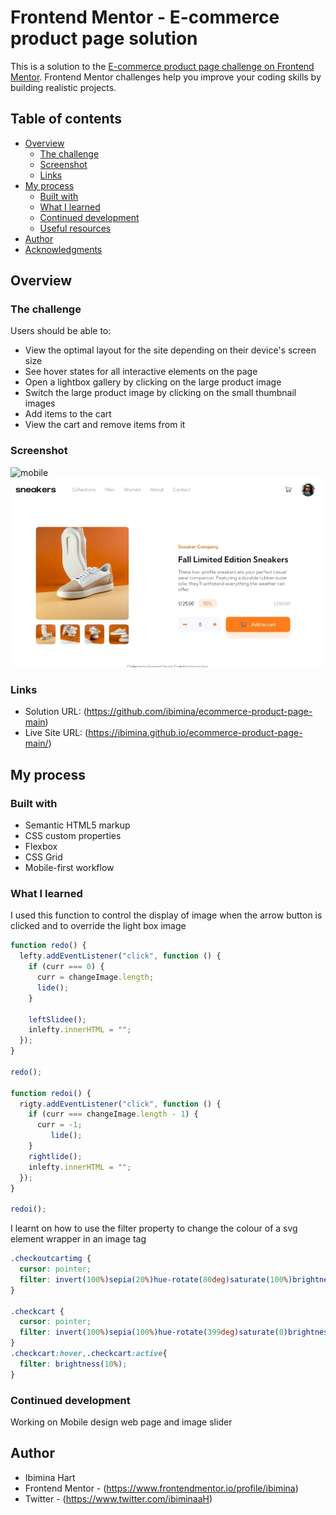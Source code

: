 # Frontend Mentor - E-commerce product page solution

This is a solution to the [E-commerce product page challenge on Frontend Mentor](https://www.frontendmentor.io/challenges/ecommerce-product-page-UPsZ9MJp6). Frontend Mentor challenges help you improve your coding skills by building realistic projects.

## Table of contents

- [Overview](#overview)
  - [The challenge](#the-challenge)
  - [Screenshot](#screenshot)
  - [Links](#links)
- [My process](#my-process)
  - [Built with](#built-with)
  - [What I learned](#what-i-learned)
  - [Continued development](#continued-development)
  - [Useful resources](#useful-resources)
- [Author](#author)
- [Acknowledgments](#acknowledgments)



## Overview

### The challenge

Users should be able to:

- View the optimal layout for the site depending on their device's screen size
- See hover states for all interactive elements on the page
- Open a lightbox gallery by clicking on the large product image
- Switch the large product image by clicking on the small thumbnail images
- Add items to the cart
- View the cart and remove items from it

### Screenshot

![mobile]((iPhone6_7_8)d.png)
![desktop](Webcapture.jpeg)


### Links

- Solution URL: (https://github.com/ibimina/ecommerce-product-page-main)
- Live Site URL: (https://ibimina.github.io/ecommerce-product-page-main/)


## My process

### Built with

- Semantic HTML5 markup
- CSS custom properties
- Flexbox
- CSS Grid
- Mobile-first workflow


### What I learned
I used this function to control the display of image when the arrow button is clicked and 
to override  the light box image



```js
function redo() {
  lefty.addEventListener("click", function () {
    if (curr === 0) {
      curr = changeImage.length;
      lide();
    }

    leftSlidee();
    inlefty.innerHTML = "";
  });
}

redo();

function redoi() {
  rigty.addEventListener("click", function () {
    if (curr === changeImage.length - 1) {
      curr = -1;
         lide();
    }
    rightlide();
    inlefty.innerHTML = "";
  });
}

redoi();
```

I learnt on how to use the filter property to change the colour of a svg element wrapper in an image tag

```css
.checkoutcartimg {
  cursor: pointer;
  filter: invert(100%)sepia(20%)hue-rotate(80deg)saturate(100%)brightness(1000%);
}

.checkcart {
  cursor: pointer;
  filter: invert(100%)sepia(100%)hue-rotate(399deg)saturate(0)brightness(110%);
}
.checkcart:hover,.checkcart:active{
  filter: brightness(10%);
}
```

### Continued development
Working on Mobile design web page and image slider




## Author

- Ibimina Hart
- Frontend Mentor - (https://www.frontendmentor.io/profile/ibimina)
- Twitter - (https://www.twitter.com/ibiminaaH)


